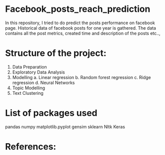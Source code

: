 # Facebook_posts_reach_prediction
In this repository, I tried to do predict the posts performance on facebook page. 
Historical data of facebook posts for one year is gathered. The data contains all the post metrics, created time and description of the posts etc..,

# Structure of the project:
1. Data Preparation
2. Exploratory Data Analysis
3. Modelling
   a. Linear regression
   b. Random forest regression
   c. Ridge regression
   d. Neural Networks
4. Topic Modelling
5. Text Clustering

# List of packages used
pandas
numpy
matplotlib.pyplot
gensim
sklearn
Nltk
Keras

# References:
